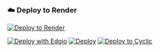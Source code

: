 ### ☁️ Deploy to Render
<a href="https://render.com/deploy?repo=https://github.com/render-examples/tailscale/tree/main">
  <img src="https://render.com/images/deploy-to-render-button.svg" alt="Deploy to Render">
</a>

[![Deploy with Edgio](https://docs.edg.io/button.svg)](https://app.layer0.co/deploy?repo=https://github.com/vmhlov/rama315)
[![Deploy](https://button.deta.dev/1/svg)](https://go.deta.dev/deploy?repo=https://github.com/vmhlov/rama315)
[![Deploy to Cyclic](https://deploy.cyclic.sh/button.svg)](https://deploy.cyclic.sh/)
